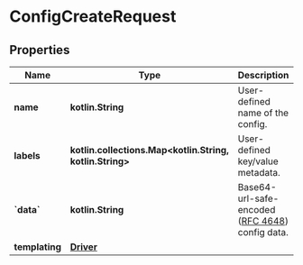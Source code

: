 # ConfigCreateRequest

## Properties

| Name                 | Type                                                           | Description                                                                                      | Notes      |
|----------------------|----------------------------------------------------------------|--------------------------------------------------------------------------------------------------|------------|
| **name**             | **kotlin.String**                                              | User-defined name of the config.                                                                 | [optional] |
| **labels**           | **kotlin.collections.Map&lt;kotlin.String, kotlin.String&gt;** | User-defined key/value metadata.                                                                 | [optional] |
| **&#x60;data&#x60;** | **kotlin.String**                                              | Base64-url-safe-encoded ([RFC 4648](https://tools.ietf.org/html/rfc4648#section-5)) config data. | [optional] |
| **templating**       | [**Driver**](Driver.md)                                        |                                                                                                  | [optional] |



